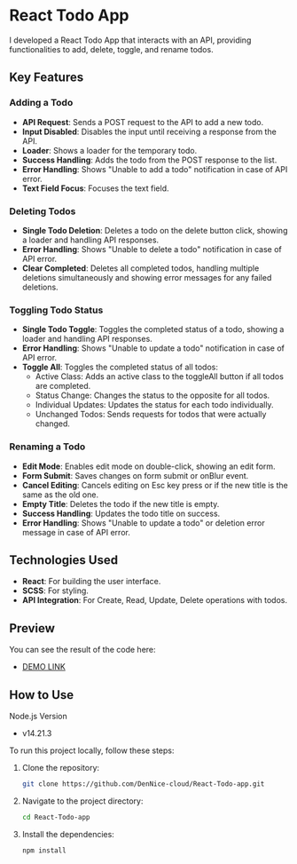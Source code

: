 # React Todo App
I developed a React Todo App that interacts with an API, providing functionalities to add, delete, toggle, and rename todos.

## Key Features
### Adding a Todo
- **API Request**: Sends a POST request to the API to add a new todo.
- **Input Disabled**: Disables the input until receiving a response from the API.
- **Loader**: Shows a loader for the temporary todo.
- **Success Handling**: Adds the todo from the POST response to the list.
- **Error Handling**: Shows "Unable to add a todo" notification in case of API error.
- **Text Field Focus**: Focuses the text field.

### Deleting Todos
- **Single Todo Deletion**: Deletes a todo on the delete button click, showing a loader and handling API responses.
- **Error Handling**: Shows "Unable to delete a todo" notification in case of API error.
- **Clear Completed**: Deletes all completed todos, handling multiple deletions simultaneously and showing error messages for any failed deletions.

### Toggling Todo Status
- **Single Todo Toggle**: Toggles the completed status of a todo, showing a loader and handling API responses.
- **Error Handling**: Shows "Unable to update a todo" notification in case of API error.
- **Toggle All**: Toggles the completed status of all todos:
  - Active Class: Adds an active class to the toggleAll button if all todos are completed.
  - Status Change: Changes the status to the opposite for all todos.
  - Individual Updates: Updates the status for each todo individually.
  - Unchanged Todos: Sends requests for todos that were actually changed.

### Renaming a Todo
- **Edit Mode**: Enables edit mode on double-click, showing an edit form.
- **Form Submit**: Saves changes on form submit or onBlur event.
- **Cancel Editing**: Cancels editing on Esc key press or if the new title is the same as the old one.
- **Empty Title**: Deletes the todo if the new title is empty.
- **Success Handling**: Updates the todo title on success.
- **Error Handling**: Shows "Unable to update a todo" or deletion error message in case of API error.

## Technologies Used

- **React**: For building the user interface.
- **SCSS**: For styling.
- **API Integration**: For Create, Read, Update, Delete operations with todos.

## Preview
You can see the result of the code here:
- [DEMO LINK](https://dennice-cloud.github.io/React-Todo-app/)

## How to Use
Node.js Version
- v14.21.3

To run this project locally, follow these steps:

1. Clone the repository:
   ```sh
   git clone https://github.com/DenNice-cloud/React-Todo-app.git
   ```
2. Navigate to the project directory:
   ```sh
   cd React-Todo-app
   ```
3. Install the dependencies:
   ```sh
   npm install
   ```
